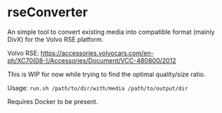 rseConverter
============

An simple tool to convert existing media into compatible format (mainly DivX) for the Volvo RSE platform.

Volvo RSE: https://accessories.volvocars.com/en-ph/XC70(08-)/Accessories/Document/VCC-480800/2012

This is WIP for now while trying to find the optimal quality/size ratio.

Usage:
```run.sh /path/to/dir/with/media /path/to/output/dir```

Requires Docker to be present.

